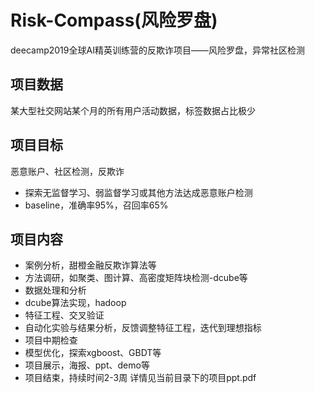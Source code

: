 # Risk-Compass(风险罗盘)
deecamp2019全球AI精英训练营的反欺诈项目——风险罗盘，异常社区检测
## 项目数据
某大型社交网站某个月的所有用户活动数据，标签数据占比极少
## 项目目标
恶意账户、社区检测，反欺诈
- 探索无监督学习、弱监督学习或其他方法达成恶意账户检测  
- baseline，准确率95%，召回率65%
## 项目内容
- 案例分析，甜橙金融反欺诈算法等
- 方法调研，如聚类、图计算、高密度矩阵块检测-dcube等
- 数据处理和分析
- dcube算法实现，hadoop
- 特征工程、交叉验证
- 自动化实验与结果分析，反馈调整特征工程，迭代到理想指标
- 项目中期检查
- 模型优化，探索xgboost、GBDT等
- 项目展示，海报、ppt、demo等
- 项目结束，持续时间2-3周
详情见当前目录下的项目ppt.pdf
